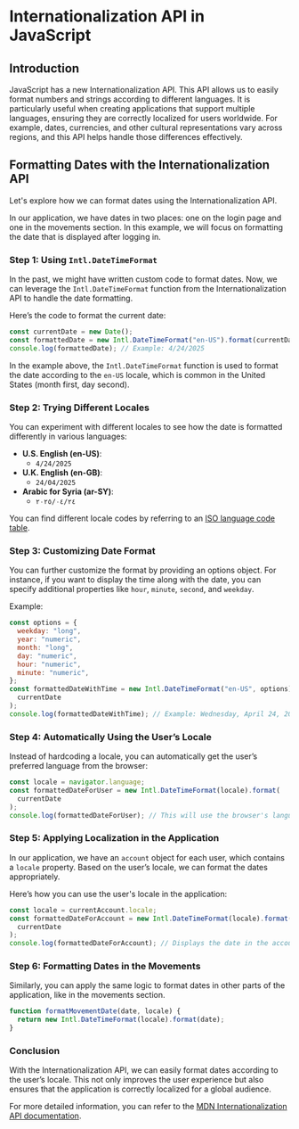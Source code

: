 # Internationalization API in JavaScript

## Introduction

JavaScript has a new Internationalization API. This API allows us to easily format numbers and strings according to different languages. It is particularly useful when creating applications that support multiple languages, ensuring they are correctly localized for users worldwide. For example, dates, currencies, and other cultural representations vary across regions, and this API helps handle those differences effectively.

## Formatting Dates with the Internationalization API

Let's explore how we can format dates using the Internationalization API.

In our application, we have dates in two places: one on the login page and one in the movements section. In this example, we will focus on formatting the date that is displayed after logging in.

### Step 1: Using `Intl.DateTimeFormat`

In the past, we might have written custom code to format dates. Now, we can leverage the `Intl.DateTimeFormat` function from the Internationalization API to handle the date formatting.

Here’s the code to format the current date:

```javascript
const currentDate = new Date();
const formattedDate = new Intl.DateTimeFormat("en-US").format(currentDate);
console.log(formattedDate); // Example: 4/24/2025
```

In the example above, the `Intl.DateTimeFormat` function is used to format the date according to the `en-US` locale, which is common in the United States (month first, day second).

### Step 2: Trying Different Locales

You can experiment with different locales to see how the date is formatted differently in various languages:

- **U.S. English (en-US)**:
  - `4/24/2025`
- **U.K. English (en-GB)**:
  - `24/04/2025`
- **Arabic for Syria (ar-SY)**:
  - `٢٤‏/٠٤‏/٢٠٢٥`

You can find different locale codes by referring to an [ISO language code table](https://www.lingos.net/iso-language-codes/).

### Step 3: Customizing Date Format

You can further customize the format by providing an options object. For instance, if you want to display the time along with the date, you can specify additional properties like `hour`, `minute`, `second`, and `weekday`.

Example:

```javascript
const options = {
  weekday: "long",
  year: "numeric",
  month: "long",
  day: "numeric",
  hour: "numeric",
  minute: "numeric",
};
const formattedDateWithTime = new Intl.DateTimeFormat("en-US", options).format(
  currentDate
);
console.log(formattedDateWithTime); // Example: Wednesday, April 24, 2025, 2:45 PM
```

### Step 4: Automatically Using the User’s Locale

Instead of hardcoding a locale, you can automatically get the user’s preferred language from the browser:

```javascript
const locale = navigator.language;
const formattedDateForUser = new Intl.DateTimeFormat(locale).format(
  currentDate
);
console.log(formattedDateForUser); // This will use the browser's language setting
```

### Step 5: Applying Localization in the Application

In our application, we have an `account` object for each user, which contains a `locale` property. Based on the user’s locale, we can format the dates appropriately.

Here’s how you can use the user's locale in the application:

```javascript
const locale = currentAccount.locale;
const formattedDateForAccount = new Intl.DateTimeFormat(locale).format(
  currentDate
);
console.log(formattedDateForAccount); // Displays the date in the account's locale format
```

### Step 6: Formatting Dates in the Movements

Similarly, you can apply the same logic to format dates in other parts of the application, like in the movements section.

```javascript
function formatMovementDate(date, locale) {
  return new Intl.DateTimeFormat(locale).format(date);
}
```

### Conclusion

With the Internationalization API, we can easily format dates according to the user’s locale. This not only improves the user experience but also ensures that the application is correctly localized for a global audience.

For more detailed information, you can refer to the [MDN Internationalization API documentation](https://developer.mozilla.org/en-US/docs/Web/JavaScript/Reference/Global_Objects/Intl).
